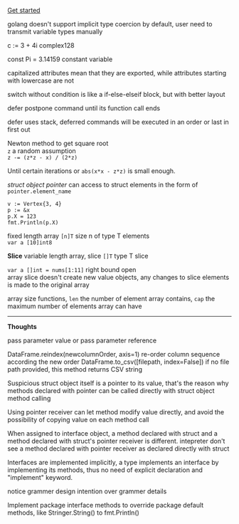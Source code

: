 
[Get started](https://tour.go-zh.org/moretypes/1)

golang doesn't support implicit type coercion by default, user need to transmit variable types manually

c := 3 + 4i  complex128

const Pi = 3.14159   constant variable

capitalized attributes mean that they are exported, while attributes starting with lowercase are not

switch without condition is like a if-else-elseif block, but with better layout

defer postpone command until its function call ends

defer uses stack, deferred commands will be executed in an order or last in first out

Newton method to get square root  
`z` a random assumption  
`z -= (z*z - x) / (2*z)`

Until certain iterations or `abs(x*x - z*z)` is small enough.


*struct object pointer* can access to struct elements in the form of `pointer.element_name`

```
v := Vertex{3, 4}
p := &x
p.X = 123
fmt.Println(p.X)
```

fixed length array `[n]T` size n of type T elements  
`var a [10]int8`

**Slice** variable length array, slice `[]T` type T slice

`var a []int = nums[1:11]`  right bound open  
array slice doesn't create new value objects, any changes to slice elements is made to the original array

array size functions, `len` the number of element array contains, `cap` the maximum number of elements array can have

---

**Thoughts**

pass parameter value or pass parameter reference

DataFrame.reindex(newcolumnOrder, axis=1)  re-order column sequence according the new order
DataFrame.to_csv([filepath, index=False]) if no file path provided, this method returns CSV string

Suspicious
struct object itself is a pointer to its value, that's the reason why methods declared with pointer can be called directly with struct object method calling


Using pointer receiver can let method modify value directly, and avoid the possibility of copying value on each method call

When assigned to interface object, a method declared with struct and a method declared with struct's pointer receiver is different.
intepreter don't see a method declared with pointer receiver as declared directly with struct

Interfaces are implemented implicitly, a type implements an interface by implementing its methods, thus no need of explicit declaration and "implement" keyword.

notice grammer design intention over grammer details

Implement package interface methods to override package default methods, like Stringer.String() to fmt.Println()
